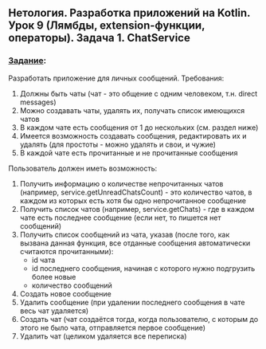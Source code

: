 ## Нетология. Разработка приложений на Kotlin. Урок 9 (Лямбды, extension-функции, операторы). Задача 1. ChatService

### [Задание](https://github.com/netology-code/kt-homeworks/tree/master/09_lambda):

Разработать приложение для личных сообщений. Требования:

1. Должны быть чаты (чат - это общение с одним человеком, т.н. direct messages)
2. Можно создавать чаты, удалять их, получать список имеющихся чатов
3. В каждом чате есть сообщения от 1 до нескольких (см. раздел ниже)
4. Имеется возможность создавать сообщения, редактировать их и удалять (для простоты - можно удалять и свои, и чужие)
5. В каждой чате есть прочитанные и не прочитанные сообщения


Пользователь должен иметь возможность:

1. Получить информацию о количестве непрочитанных чатов (например, service.getUnreadChatsCount) - это количество чатов, в каждом из которых есть хотя бы одно непрочитанное сообщение
2. Получить список чатов (например, service.getChats) - где в каждом чате есть последнее сообщение (если нет, то пишется нет сообщений)
3. Получить список сообщений из чата, указав (после того, как вызвана данная функция, все отданные сообщения автоматически считаются прочитанными):
	- id чата
	- id последнего сообщения, начиная с которого нужно подгрузить более новые
	- количество сообщений
4. Создать новое сообщение
5. Удалить сообщение (при удалении последнего сообщения в чате весь чат удаляется)
6. Создать чат (чат создаётся тогда, когда пользователю, с которым до этого не было чата, отправляется первое сообщение)
7. Удалить чат (целиком удаляется все переписка)